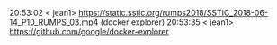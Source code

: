 20:53:02 <     jean1> https://static.sstic.org/rumps2018/SSTIC_2018-06-14_P10_RUMPS_03.mp4 (docker explorer)
20:53:35 <     jean1> https://github.com/google/docker-explorer

